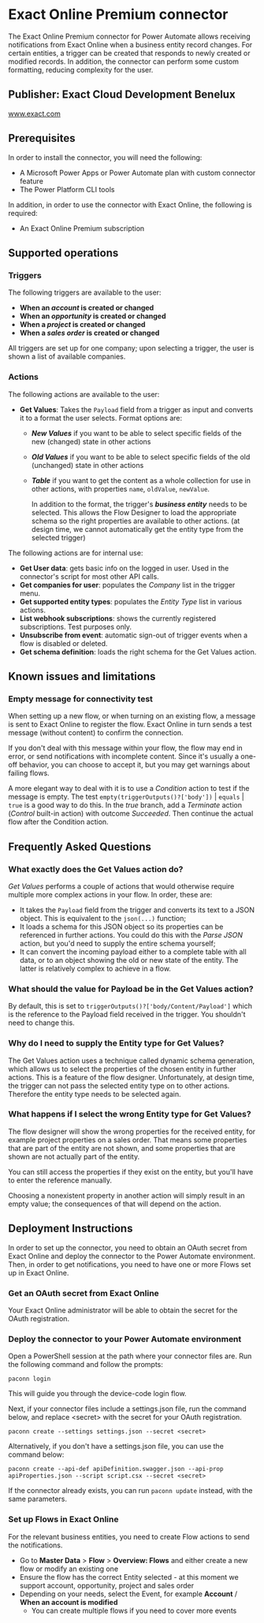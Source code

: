 # Exact Online Premium connector
The Exact Online Premium connector for Power Automate allows receiving notifications from Exact Online when a business entity record changes. For certain entities, a trigger can be created that responds to newly created or modified records. In addition, the connector can perform some custom formatting, reducing complexity for the user.

## Publisher: Exact Cloud Development Benelux
www.exact.com

## Prerequisites
In order to install the connector, you will need the following:
* A Microsoft Power Apps or Power Automate plan with custom connector feature
* The Power Platform CLI tools

In addition, in order to use the connector with Exact Online, the following is required:
* An Exact Online Premium subscription

## Supported operations
### Triggers
The following triggers are available to the user:
* **When an *account* is created or changed**
* **When an *opportunity* is created or changed**
* **When a *project* is created or changed**
* **When a *sales order* is created or changed**

All triggers are set up for one company; upon selecting a trigger, the user is shown a list of available companies.

### Actions

The following actions are available to the user:
* **Get Values**: Takes the `Payload` field from a trigger as input and converts it to a format the user selects. Format options are:
  * ***New Values*** if you want to be able to select specific fields of the new (changed) state in other actions
  * ***Old Values*** if you want to be able to select specific fields of the old (unchanged) state in other actions
  * ***Table*** if you want to get the content as a whole collection for use in other actions, with properties `name`, `oldValue`, `newValue`.

    In addition to the format, the trigger's ***business entity*** needs to be selected. This allows the Flow Designer to load the appropriate schema so the right properties are available to other actions. (at design time, we cannot automatically get the entity type from the selected trigger)

The following actions are for internal use:
* **Get User data**: gets basic info on the logged in user. Used in the connector's script for most other API calls.
* **Get companies for user**: populates the *Company* list in the trigger menu.
* **Get supported entity types**: populates the *Entity Type* list in various actions.
* **List webhook subscriptions**: shows the currently registered subscriptions. Test purposes only.
* **Unsubscribe from event**: automatic sign-out of trigger events when a flow is disabled or deleted.
* **Get schema definition**: loads the right schema for the Get Values action.

## Known issues and limitations

### Empty message for connectivity test
When setting up a new flow, or when turning on an existing flow, a message is sent to Exact Online to register the flow. Exact Online in turn sends a test message (without content) to confirm the connection.

If you don't deal with this message within your flow, the flow may end in error, or send notifications with incomplete content. Since it's usually a one-off behavior, you can choose to accept it, but you may get warnings about failing flows.

A more elegant way to deal with it is to use a *Condition* action to test if the message is empty. The test `empty(triggerOutputs()?['body'])` | `equals` | `true` is a good way to do this. In the *true* branch, add a *Terminate* action (*Control* built-in action) with outcome *Succeeded*. Then continue the actual flow after the Condition action.

## Frequently Asked Questions

### What exactly does the Get Values action do?
*Get Values* performs a couple of actions that would otherwise require multiple more complex actions in your flow. In order, these are:
* It takes the `Payload` field from the trigger and converts its text to a JSON object. This is equivalent to the `json(...)` function;
* It loads a schema for this JSON object so its properties can be referenced in further actions. You could do this with the *Parse JSON* action, but you'd need to supply the entire schema yourself;
* It can convert the incoming payload either to a complete table with all data, or to an object showing the old or new state of the entity. The latter is relatively complex to achieve in a flow.

### What should the value for Payload be in the Get Values action?
By default, this is set to `triggerOutputs()?['body/Content/Payload']` which is the reference to the Payload field received in the trigger. You shouldn't need to change this.

### Why do I need to supply the Entity type for Get Values?
The Get Values action uses a technique called dynamic schema generation, which allows us to select the  properties of the chosen entity in further actions. This is a feature of the flow designer. Unfortunately, at design time, the trigger can not pass the selected entity type on to other actions. Therefore the entity type needs to be selected again.

### What happens if I select the wrong Entity type for Get Values?
The flow designer will show the wrong properties for the received entity, for example project properties on a sales order. That means some properties that are part of the entity are not shown, and some properties that are shown are not actually part of the entity.

You can still access the properties if they exist on the entity, but you'll have to enter the reference manually.

Choosing a nonexistent property in another action will simply result in an empty value; the consequences of that will depend on the action.

## Deployment Instructions
In order to set up the connector, you need to obtain an OAuth secret from Exact Online and deploy the connector to the Power Automate environment. Then, in order to get notifications, you need to have one or more Flows set up in Exact Online.

### Get an OAuth secret from Exact Online

Your Exact Online administrator will be able to obtain the secret for the OAuth registration.

### Deploy the connector to your Power Automate environment
Open a PowerShell session at the path where your connector files are. Run the following command and follow the prompts:

```
paconn login
```
This will guide you through the device-code login flow.

Next, if your connector files include a settings.json file, run the command below, and replace &lt;secret&gt; with the secret for your OAuth registration.

```
paconn create --settings settings.json --secret <secret>
```

Alternatively, if you don't have a settings.json file, you can use the command below:

```
paconn create --api-def apiDefinition.swagger.json --api-prop apiProperties.json --script script.csx --secret <secret>
```

If the connector already exists, you can run `paconn update` instead, with the same parameters.

### Set up Flows in Exact Online
For the relevant business entities, you need to create Flow actions to send the notifications.
* Go to **Master Data** > **Flow** > **Overview: Flows** and either create a new flow or modify an existing one
* Ensure the flow has the correct Entity selected - at this moment we support account, opportunity, project and sales order
* Depending on your needs, select the Event, for example **Account** / **When an account is modified**
  * You can create multiple flows if you need to cover more events
